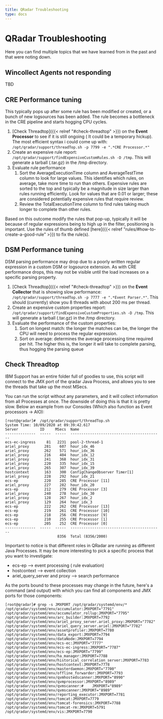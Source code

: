 ```yaml
---
title: QRadar Troubleshooting
type: docs
---
```


# QRadar Troubleshooting

Here you can find multiple topics that we have learned from in the past and that were noting down.

## Wincollect Agents not responding

TBD

## CRE Performance tuning

This typically pops up after some rule has been modified or created, or a bunch of new logsources has been added. The rule becomes a bottleneck in the CRE pipeline and starts hogging CPU cycles.

1. [Check Threadtop]({{< relref "#check-threadtop" >}}) on the **Event Processor** to see if it is still ongoing ( It could be a temporary hickup). The most efficient syntax i could come up with: `/opt/qradar/support/threadTop.sh -p 7799 -e ".*CRE Processor.*"`
2.  Create an expensive rule report: `/opt/qradar/support/findExpensiveCustomRules.sh -D /tmp`. This will generate a tarball (.tar.gz) in the /tmp directory.
3. Evaluate rule performance
    1. Sort the AverageExecutionTime column and AverageTestTime column to look for large values. This identifies which rules, on average, take more time to run than others. Expensive rules are sorted to the top and typically be a magnitude in size larger than rules running efficiently. Look for values that are 0.01 or larger; these are considered potentially expensive rules that require review.
    2. Review the TotalExecutionTime column to find rules taking much longer to complete than other rules.

Based on this outcome modify the rules that pop-up, typically it will be because of regular expressions being to high up in the filter, positioning is important. Use the rules of thumb defined [here]({{< relref "rules/#how-to-create-a-good-rule" >}}) to fix the rule(s).

## DSM Performance tuning

DSM parsing performance may drop due to a poorly written regular expression in a custom DSM or logsource extension. As with CRE performance drops, this may not be visible until the load increases on a specific parsing property. 

1. [Check Threadtop]({{< relref "#check-threadtop" >}}) on the **Event Collector** that is showing slow performance: `/opt/qradar/support/threadTop.sh -p 7777 -e ".*Event Parser.*"`. This should (currently) show you 8 threads with about 200 ms per thread.
2. Create an expensive custom properties report: `/opt/qradar/support/findExpensiveCustomProperties.sh -D /tmp`. This will generate a tarball (.tar.gz) in the /tmp directory.
3. Evaluate the performance of the custom properties:
    1. Sort on longest match: the longer the matches can be, the longer the CPU will need to process the regular expression.
    2. Sort on average: determines the average processing time required per hit. The higher this is, the longer it will take to complete parsing, thus hogging the parsing queue

## Check Threadtop

IBM Support has an entire folder full of goodies to use, this script will connect to the JMX port of the qradar Java Process, and allows you to see the threads that take up the most MSecs. 

You can run the script without any parameters, and it will collect information from all Processes at once. The downside of doing this is that it is pretty slow.
Below an example from our Consoles (Which also function as Event processors -> AIO):

```shell
[root@qradar]#  /opt/qradar/support/threadTop.sh
System Time: 10/09/2020 at 09:39:42.617
Server          ID     MSecs  Name
--------------  -----  -----  ------------------------------------------
ecs-ec-ingress     81   2231  pool-2-thread-1
ariel_proxy       281    607  hour_idx_46
ariel_proxy       262    571  hour_idx_36
ariel_proxy       216    404  hour_idx_12
ariel_proxy       241    368  hour_idx_31
ariel_proxy       220    335  hour_idx_15
ariel_proxy       265    307  hour_idx_39
hostcontext       163    300  ConfigChangeObserver Timer[1]
ariel_proxy       228    292  hour_idx_21
ecs-ep            220    285  CRE Processor [11]
ariel_proxy       227    282  hour_idx_20
ecs-ep            212    279  CRE Processor [3]
ariel_proxy       240    278  hour_idx_30
ariel_proxy       128    267  hour_idx_2
ariel_proxy       129    264  hour_idx_3
ecs-ep            222    262  CRE Processor [13]
ecs-ep            219    261  CRE Processor [10]
ecs-ep            218    256  CRE Processor [9]
ecs-ep            210    255  CRE Processor [1]
ecs-ep            205    252  CRE Processor [0]
--------------  -----  -----  ------------------------------------------
                        8356  Total (8356/2000)
```

Important to notice is that different roles in QRadar are running as different Java Processes. 
It may be more interesting to pick a specific process that you want to investigate:

* ecs-ep --> event processing ( rule evaluation)
* hostcontext --> event collection
* ariel_query_server and proxy --> search performance

As the ports bound to these processes may change in the future, here's a command (and output) with which you can find all components and JMX ports for those components:

```shell
[root@qradar]# grep -s JMXPORT /opt/qradar/systemd/env/*
/opt/qradar/systemd/env/accumulator:JMXPORT="7791"
/opt/qradar/systemd/env/accumulator_rollup:JMXPORT="7795"
/opt/qradar/systemd/env/arc_builder:JMXPORT=7792
/opt/qradar/systemd/env/ariel_proxy_server.ariel_proxy:JMXPORT="7782"
/opt/qradar/systemd/env/ariel_query_server.ariel:JMXPORT="7782"
/opt/qradar/systemd/env/assetprofiler:JMXPORT=7780
/opt/qradar/systemd/env/data_export:JMXPORT=7794
/opt/qradar/systemd/env/dataNode:JMXPORT=7794
/opt/qradar/systemd/env/ecs-ec:JMXPORT="7777"
/opt/qradar/systemd/env/ecs-ec-ingress:JMXPORT="7787"
/opt/qradar/systemd/env/ecs-ep:JMXPORT="7799"
/opt/qradar/systemd/env/ha_manager:JMXPORT=7788
/opt/qradar/systemd/env/historical_correlation_server:JMXPORT=7783
/opt/qradar/systemd/env/hostcontext:JMXPORT=7778
/opt/qradar/systemd/env/masterdaemon:JMXPORT="7700"
/opt/qradar/systemd/env/offline_forwarder:JMXPORT=7793
/opt/qradar/systemd/env/qvmhostedscanner:JMXPORT="8990"
/opt/qradar/systemd/env/qvmprocessor:JMXPORT="8989"
/opt/qradar/systemd/env/qvmscanner:#    JMXPORT="8989"
/opt/qradar/systemd/env/qvmscanner:JMXPORT="8989"
/opt/qradar/systemd/env/reporting_executor:JMXPORT=7781
/opt/qradar/systemd/env/tomcat:JMXPORT=7779
/opt/qradar/systemd/env/tomcat-forensics:JMXPORT=7788
/opt/qradar/systemd/env/tomcat-rm:JMXPORT=5791
/opt/qradar/systemd/env/vis:JMXPORT=7790
```
